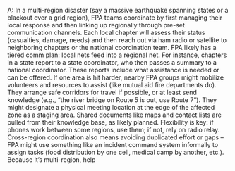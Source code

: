 A: In a multi-region disaster (say a massive earthquake spanning states or a blackout over a grid region), FPA teams coordinate by first managing their local response and then linking up regionally through pre-set communication channels. Each local chapter will assess their status (casualties, damage, needs) and then reach out via ham radio or satellite to neighboring chapters or the national coordination team. FPA likely has a tiered comm plan: local nets feed into a regional net. For instance, chapters in a state report to a state coordinator, who then passes a summary to a national coordinator. These reports include what assistance is needed or can be offered. If one area is hit harder, nearby FPA groups might mobilize volunteers and resources to assist (like mutual aid fire departments do). They arrange safe corridors for travel if possible, or at least send knowledge (e.g., “the river bridge on Route 5 is out, use Route 7”). They might designate a physical meeting location at the edge of the affected zone as a staging area. Shared documents like maps and contact lists are pulled from their knowledge base, as likely planned. Flexibility is key: if phones work between some regions, use them; if not, rely on radio relay. Cross-region coordination also means avoiding duplicated effort or gaps – FPA might use something like an incident command system informally to assign tasks (food distribution by one cell, medical camp by another, etc.). Because it’s multi-region, help